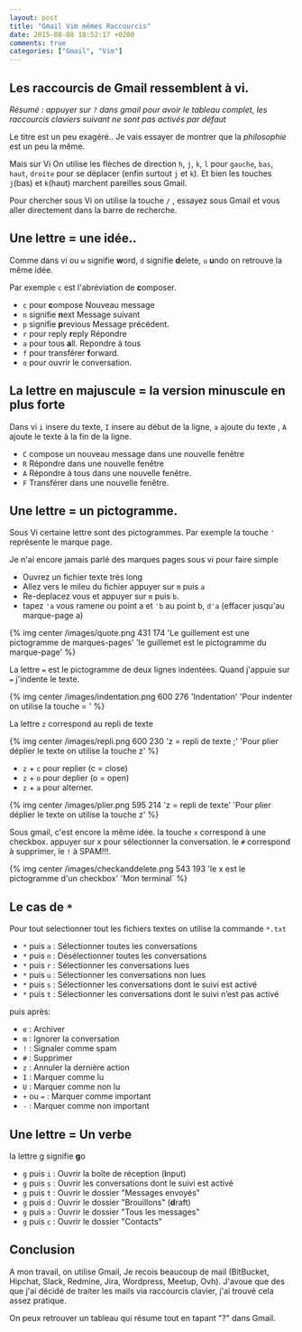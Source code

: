 ```yaml
---
layout: post
title: "Gmail Vim mêmes Raccourcis"
date: 2015-08-08 18:52:17 +0200
comments: true
categories: ["Gmail", "Vim"]
---
```


## Les raccourcis de Gmail ressemblent à vi.

*Résumé : appuyer sur `?` dans gmail pour avoir le tableau complet, les raccourcis claviers suivant ne sont pas activés par défaut*

Le titre est un peu exagéré.. Je vais essayer de montrer que la *philosophie* est un peu la même.

Mais sur Vi On utilise les flèches de direction `h`, `j`, `k`, `l` pour `gauche`, `bas`, `haut`, `droite` pour se déplacer (enfin surtout `j` et `k`). Et bien les touches `j`(bas)  et `k`(haut) marchent pareilles sous Gmail. 

Pour chercher sous Vi on utilise la touche `/` , essayez sous Gmail et vous aller directement dans la barre de recherche.

<!--more-->
## Une lettre = une idée..

Comme dans vi ou `w` signifie **w**ord, `d` signifie **d**elete, `u` **u**ndo on retrouve la même idée.

Par exemple `c` est l'abréviation de **c**omposer.

 * `c` pour **c**ompose Nouveau message
 * `n` signifie **n**ext Message suivant 
 * `p` signifie **p**revious Message précédent.
 * `r` pour reply **r**eply Répondre
 * `a` pour tous **a**ll. Repondre à tous
 * `f` pour transférer **f**orward.
 * `o` pour ouvrir le conversation.

## La lettre en majuscule = la version minuscule en plus forte

Dans vi `i` insere du texte, `I` insere au début de la ligne, `a` ajoute du texte , `A` ajoute le texte à la fin de la ligne.

 * `C` compose un nouveau message dans une nouvelle fenêtre
 * `R` Répondre dans une nouvelle fenêtre
 * `A` Répondre à tous dans une nouvelle fenêtre. 
 * `F` Transférer dans une nouvelle fenêtre.

## Une lettre = un pictogramme.

Sous Vi certaine lettre sont des pictogrammes. Par exemple la touche `'` représente le marque page. 

Je n'ai encore jamais parlé des marques pages sous vi pour faire simple

 * Ouvrez un fichier texte très long
 * Allez vers le mileu du fichier  appuyer sur `m` puis `a`
 * Re-deplacez vous et appuyer sur `m` puis `b`.
 * tapez `'a` vous ramene ou point a et `'b` au point b, `d'a` (effacer jusqu'au marque-page a) 

{% img center /images/quote.png 431 174 'Le guillement est une pictogramme de marques-pages' 'le guillemet est le pictogramme du marque-page' %}

La lettre `=` est le pictogramme de deux lignes indentées. Quand j'appuie sur `=` j'indente le texte.

{% img center /images/indentation.png 600 276 'Indentation' 'Pour indenter on utilise la touche = ' %}

La lettre `z` correspond au repli de texte 

{% img center /images/repli.png 600 230 'z = repli de texte ;' 'Pour plier déplier le texte on utilise la touche z' %}

 * `z` + `c` pour replier (c = close)
 * `z` + `o` pour deplier (o = open)
 * `z` + `a` pour alterner.

{% img center /images/plier.png 595 214 'z = repli de texte' 'Pour plier déplier le texte on utilise la touche z' %}

Sous gmail, c'est encore la même idée.  la touche `x` correspond à une checkbox. appuyer sur x pour sélectionner la conversation. le `#` correspond à supprimer, le `!` à SPAM!!!.

{% img center /images/checkanddelete.png 543 193 'le x est le pictogramme d'un checkbox' 'Mon terminal` %}

## Le cas de `*`

Pour tout selectionner tout les fichiers textes on utilise la commande `*.txt`

 * `*` puis `a` : Sélectionner toutes les conversations
 * `*` puis `n` : Désélectionner toutes les conversations
 * `*` puis `r` : Sélectionner les conversations lues
 * `*` puis `u` : Sélectionner les conversations non lues
 * `*` puis `s` : Sélectionner les conversations dont le suivi est activé
 * `*` puis `t` : Sélectionner les conversations dont le suivi n’est pas activé

puis après:

 * `e` : Archiver
 * `m` : Ignorer la conversation
 * `!` : Signaler comme spam
 * `#` : Supprimer
 * `z` : Annuler la dernière action
 * `I` : Marquer comme lu
 * `U` : Marquer comme non lu
 * `+` ou `=` : Marquer comme important
 * `-` : Marquer comme non important


## Une lettre = Un verbe
la lettre g signifie **g**o 

* `g` puis `i` : Ouvrir la boîte de réception (**i**nput)
* `g` puis `s` : Ouvrir les conversations dont le suivi est activé
* `g` puis `t` : Ouvrir le dossier "Messages envoyés"
* `g` puis `d` : Ouvrir le dossier "Brouillons" (**d**raft)
* `g` puis `a` : Ouvrir le dossier "Tous les messages"
* `g` puis `c` : Ouvrir le dossier "Contacts"

## Conclusion

A mon travail, on utilise Gmail, Je recois beaucoup de mail (BitBucket, Hipchat, Slack, Redmine, Jira, Wordpress, Meetup, Ovh). J'avoue que des que j'ai décidé de traiter les mails via raccourcis clavier, j'ai trouvé cela assez pratique.

On peux retrouver un tableau qui résume tout en tapant "?" dans Gmail.

